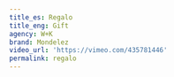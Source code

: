 ```yaml
---
title_es: Regalo
title_eng: Gift
agency: W+K
brand: Mondelez
video_url: 'https://vimeo.com/435781446'
permalink: regalo
---
```


